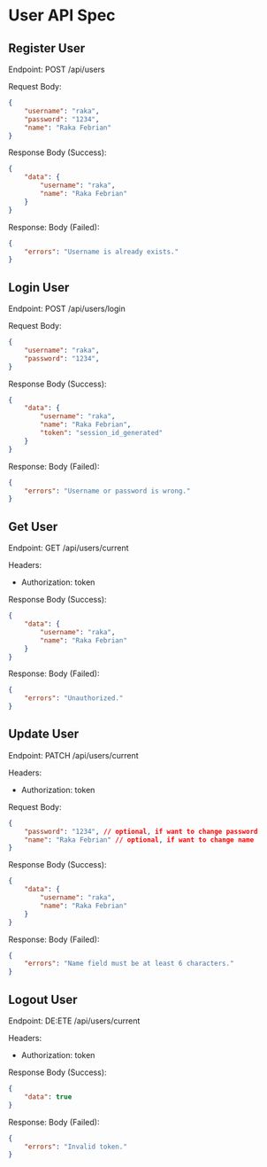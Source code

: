 # User API Spec


## Register User
Endpoint: POST /api/users

Request Body:
```json
{
    "username": "raka",
    "password": "1234",
    "name": "Raka Febrian"
}
```

Response Body (Success):
```json
{
    "data": {
        "username": "raka",
        "name": "Raka Febrian"
    }
}
```

Response: Body (Failed):
```json
{
    "errors": "Username is already exists."
}
```

## Login User
Endpoint: POST /api/users/login

Request Body:
```json
{
    "username": "raka",
    "password": "1234",
}
```

Response Body (Success):
```json
{
    "data": {
        "username": "raka",
        "name": "Raka Febrian",
        "token": "session_id_generated"
    }
}
```

Response: Body (Failed):
```json
{
    "errors": "Username or password is wrong."
}
```

## Get User
Endpoint: GET /api/users/current

Headers:
- Authorization: token

Response Body (Success):
```json
{
    "data": {
        "username": "raka",
        "name": "Raka Febrian"
    }
}
```

Response: Body (Failed):
```json
{
    "errors": "Unauthorized."
}
```

## Update User
Endpoint: PATCH /api/users/current

Headers:
- Authorization: token

Request Body:
```json
{
    "password": "1234", // optional, if want to change password
    "name": "Raka Febrian" // optional, if want to change name
}
```

Response Body (Success):
```json
{
    "data": {
        "username": "raka",
        "name": "Raka Febrian"
    }
}
```

Response: Body (Failed):
```json
{
    "errors": "Name field must be at least 6 characters."
}
```

## Logout User
Endpoint: DE:ETE /api/users/current

Headers:
- Authorization: token

Response Body (Success):
```json
{
    "data": true
}
```

Response: Body (Failed):
```json
{
    "errors": "Invalid token."
}
```